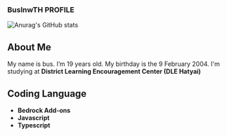 ### BuslnwTH PROFILE

![Anurag's GitHub stats](https://github-readme-stats.vercel.app/api?username=buslnwth&show_icons=true&theme=dark)

## About Me

My name is bus. I’m 19 years old. My birthday is the 9 February 2004. I'm studying at <strong>District Learning Encouragement Center (DLE Hatyai)

## Coding Language

* Bedrock Add-ons
* Javascript
* Typescript
